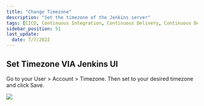```yaml
---
title: "Change Timezone"
description: "Set the timezone of the Jenkins server"
tags: [CICD, Continuous Integration, Continuous Delivery, Continuous Deployment, Jenkins]
sidebar_position: 51
last_update:
  date: 7/7/2022
---
```



## Set Timezone VIA Jenkins UI  


Go to your User > Account > Timezone.
Then set to your desired timezone and click Save.

![](/img/docs/1103-jenkins-set-timezone.png)